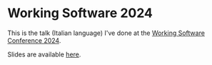 # Working Software 2024

This is the talk (Italian language) I've done at the [Working Software Conference 2024](https://www.agilemovement.it/workingsoftware/brescia.html).

Slides are available [here](ThereIsNoSilverBullet.pdf).